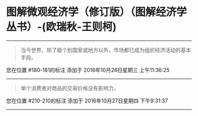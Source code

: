 # 图解微观经济学（修订版）（图解经济学丛书）-(欧瑞秋-王则柯)

---

> 当今世界，除了极个别国家或地方以外，市场都已成为组织经济活动的基本手段。

您在位置 #180-181的标注 添加于 2016年10月26日星期三 上午11:36:25

---

> 单个消费者对商品的交易价格没有影响力，

您在位置 #210-210的标注 添加于 2016年10月27日星期四 下午9:31:37

---

